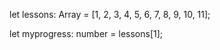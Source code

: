 let lessons: Array<number> = [1, 2, 3, 4, 5, 6, 7, 8, 9, 10, 11];

let myprogress: number = lessons[1];